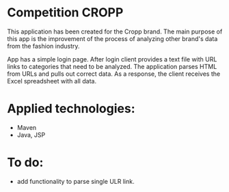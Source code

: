 # Competition CROPP

This application has been created for the Cropp brand. The main purpose of this app is the improvement of the process of analyzing other brand's data from the fashion industry. 

App has a simple login page. After login client provides a text file with URL links to categories that need to be analyzed. The application parses HTML from URLs and pulls out correct data. As a response, the client receives the Excel spreadsheet with all data.

# Applied technologies:
* Maven
* Java, JSP

# To do:

* add functionality to parse single ULR link.
